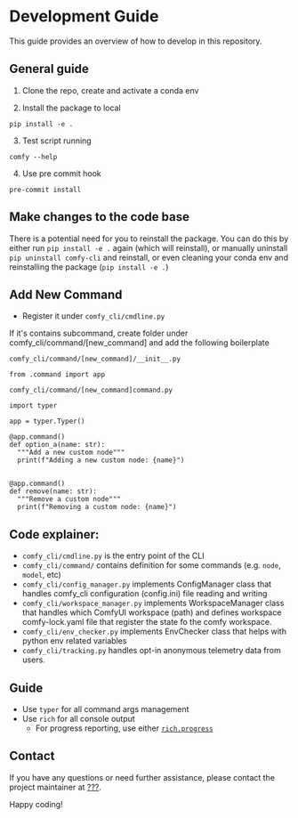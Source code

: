 
# Development Guide

This guide provides an overview of how to develop in this repository.

## General guide

1. Clone the repo, create and activate a conda env

2. Install the package to local

  `pip install -e .`

3. Test script running

  `comfy --help`

4. Use pre commit hook

  `pre-commit install`

## Make changes to the code base

There is a potential need for you to reinstall the package. You can do this by
either run `pip install -e .` again (which will reinstall), or manually
uninstall `pip uninstall comfy-cli` and reinstall, or even cleaning your conda
env and reinstalling the package (`pip install -e .`)

## Add New Command

- Register it under `comfy_cli/cmdline.py` 

If it's contains subcommand, create folder under comfy_cli/command/[new_command] and
add the following boilerplate

`comfy_cli/command/[new_command]/__init__.py`

```
from .command import app
```

`comfy_cli/command/[new_command]command.py`

```
import typer

app = typer.Typer()

@app.command()
def option_a(name: str):
  """Add a new custom node"""
  print(f"Adding a new custom node: {name}")


@app.command()
def remove(name: str):
  """Remove a custom node"""
  print(f"Removing a custom node: {name}")

```

## Code explainer:

- `comfy_cli/cmdline.py` is the entry point of the CLI
- `comfy_cli/command/` contains definition for some commands (e.g. `node`,
  `model`, etc)
- `comfy_cli/config_manager.py` implements ConfigManager class that handles
  comfy_cli configuration (config.ini) file reading and writing
- `comfy_cli/workspace_manager.py` implements WorkspaceManager class that
  handles which ComfyUI workspace (path) and defines workspace comfy-lock.yaml
  file that register the state fo the comfy workspace.
- `comfy_cli/env_checker.py` implements EnvChecker class that helps with python
  env related variables
- `comfy_cli/tracking.py` handles opt-in anonymous telemetry data from users.


## Guide

- Use `typer` for all command args management
- Use `rich` for all console output
  - For progress reporting, use either [`rich.progress`](https://rich.readthedocs.io/en/stable/progress.html)

## Contact

If you have any questions or need further assistance, please contact the project maintainer at [???](mailto:???@drip.art).

Happy coding!
